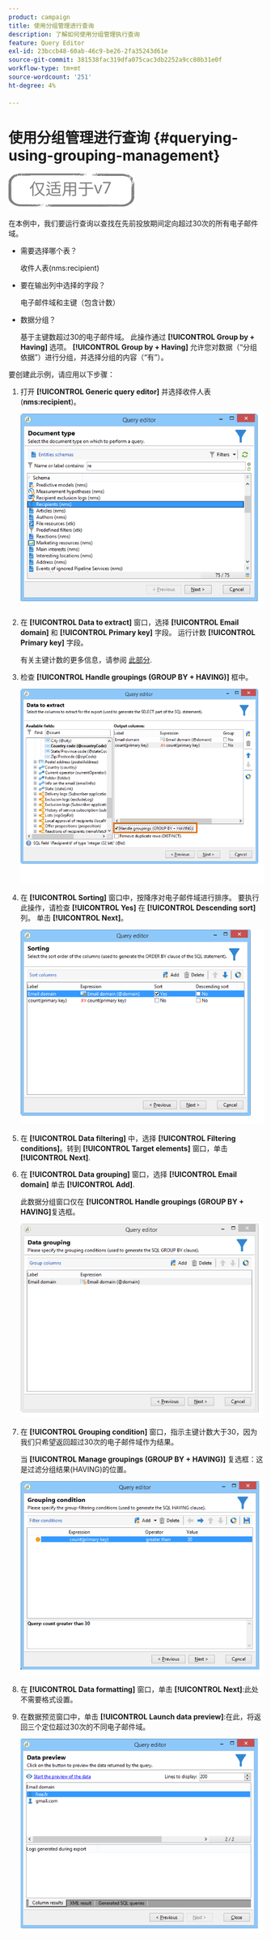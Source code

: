 ```yaml
---
product: campaign
title: 使用分组管理进行查询
description: 了解如何使用分组管理执行查询
feature: Query Editor
exl-id: 23bccb48-60ab-46c9-be26-2fa35243d61e
source-git-commit: 381538fac319dfa075cac3db2252a9cc80b31e0f
workflow-type: tm+mt
source-wordcount: '251'
ht-degree: 4%

---
```


# 使用分组管理进行查询 {#querying-using-grouping-management}

![](../../assets/v7-only.svg)

在本例中，我们要运行查询以查找在先前投放期间定向超过30次的所有电子邮件域。

* 需要选择哪个表？

   收件人表(nms:recipient)

* 要在输出列中选择的字段？

   电子邮件域和主键（包含计数）

* 数据分组？

   基于主键数超过30的电子邮件域。 此操作通过 **[!UICONTROL Group by + Having]** 选项。 **[!UICONTROL Group by + Having]** 允许您对数据（“分组依据”）进行分组，并选择分组的内容（“有”）。

要创建此示例，请应用以下步骤：

1. 打开 **[!UICONTROL Generic query editor]** 并选择收件人表(**nms:recipient**)。

   ![](assets/query_editor_02.png)

1. 在 **[!UICONTROL Data to extract]** 窗口，选择 **[!UICONTROL Email domain]** 和 **[!UICONTROL Primary key]** 字段。 运行计数 **[!UICONTROL Primary key]** 字段。

   有关主键计数的更多信息，请参阅 [此部分](../../platform/using/defining-filter-conditions.md#building-expressions).

1. 检查 **[!UICONTROL Handle groupings (GROUP BY + HAVING)]** 框中。

   ![](assets/query_editor_nveau_29.png)

1. 在 **[!UICONTROL Sorting]** 窗口中，按降序对电子邮件域进行排序。 要执行此操作，请检查 **[!UICONTROL Yes]** 在 **[!UICONTROL Descending sort]** 列。 单击 **[!UICONTROL Next]**。

   ![](assets/query_editor_nveau_70.png)

1. 在 **[!UICONTROL Data filtering]** 中，选择 **[!UICONTROL Filtering conditions]**。转到 **[!UICONTROL Target elements]** 窗口，单击 **[!UICONTROL Next]**.
1. 在 **[!UICONTROL Data grouping]** 窗口，选择 **[!UICONTROL Email domain]** 单击 **[!UICONTROL Add]**.

   此数据分组窗口仅在 **[!UICONTROL Handle groupings (GROUP BY + HAVING]**&#x200B;复选框。

   ![](assets/query_editor_blocklist_04.png)

1. 在 **[!UICONTROL Grouping condition]** 窗口，指示主键计数大于30，因为我们只希望返回超过30次的电子邮件域作为结果。

   当 **[!UICONTROL Manage groupings (GROUP BY + HAVING)]** 复选框：这是过滤分组结果(HAVING)的位置。

   ![](assets/query_editor_blocklist_05.png)

1. 在 **[!UICONTROL Data formatting]** 窗口，单击 **[!UICONTROL Next]**:此处不需要格式设置。
1. 在数据预览窗口中，单击 **[!UICONTROL Launch data preview]**:在此，将返回三个定位超过30次的不同电子邮件域。

   ![](assets/query_editor_blocklist_06.png)
